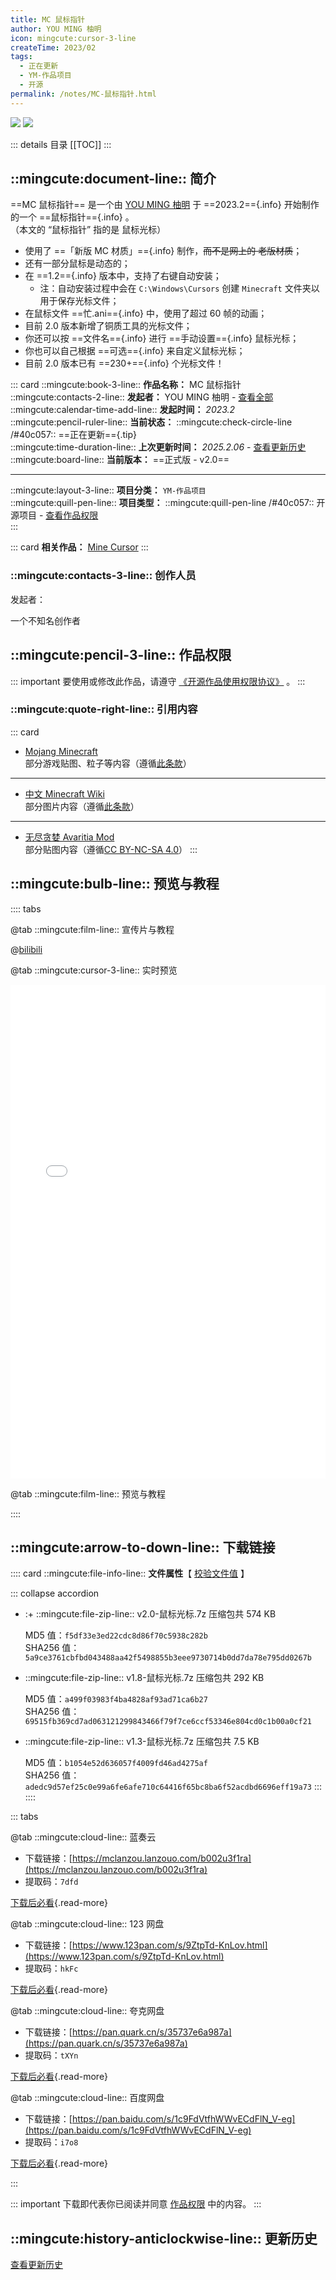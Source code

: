 ```yaml
---
title: MC 鼠标指针
author: YOU MING 柚明
icon: mingcute:cursor-3-line
createTime: 2023/02
tags:
  - 正在更新
  - YM-作品项目
  - 开源
permalink: /notes/MC-鼠标指针.html
---
```


![](/rc/sbzz.png#light)
![](/rc/sbzz-dark.png#dark)

::: details 目录
[[TOC]]
:::

## ::mingcute:document-line:: 简介

==MC 鼠标指针== 是一个由 [YOU MING 柚明](/notes/更多/工作室.html#you-ming-柚明) 于 ==2023.2=={.info} 开始制作的一个 ==鼠标指针=={.info} 。  
（本文的 “鼠标指针” 指的是 鼠标光标）

- 使用了 ==「新版 MC 材质」=={.info} 制作，~~而不是网上的 老版材质~~；
- 还有一部分鼠标是动态的；
- 在 ==1.2=={.info} 版本中，支持了右键自动安装；
  - 注：自动安装过程中会在 `C:\Windows\Cursors` 创建 `Minecraft` 文件夹以用于保存光标文件；
- 在鼠标文件 ==忙.ani=={.info} 中，使用了超过 60 帧的动画；
- 目前 2.0 版本新增了铜质工具的光标文件；
- 你还可以按 ==文件名=={.info}  进行 ==手动设置=={.info} 鼠标光标；
- 你也可以自己根据 ==可选=={.info} 来自定义鼠标光标；
- 目前 2.0 版本已有 ==230+=={.info} 个光标文件！

::: card
::mingcute:book-3-line:: **作品名称：** MC 鼠标指针  
::mingcute:contacts-2-line:: **发起者：** YOU MING 柚明 - [查看全部](#创作人员)  
::mingcute:calendar-time-add-line:: **发起时间：** *2023.2*  
::mingcute:pencil-ruler-line:: **当前状态：** ::mingcute:check-circle-line /#40c057:: ==正在更新=={.tip}  
::mingcute:time-duration-line:: **上次更新时间：** *2025.2.06* - [查看更新历史](#更新历史)  
::mingcute:board-line:: **当前版本：** ==正式版 - v2.0==

---

::mingcute:layout-3-line:: **项目分类：** `YM-作品项目`  
::mingcute:quill-pen-line:: **项目类型：** ::mingcute:quill-pen-line /#40c057:: 开源项目 - [查看作品权限](#作品权限)  
:::

::: card
**相关作品：** [Mine Cursor](/notes/Mine-Cursor.html)
:::

### ::mingcute:contacts-3-line:: 创作人员

发起者：

<LinkCard title="YOU MING 柚明" icon="/rc/ym-ys.png" href="/notes/更多/工作室.html#you-ming-柚明">一个不知名创作者</LinkCard>

## ::mingcute:pencil-3-line:: 作品权限

::: important 要使用或修改此作品，请遵守 [《开源作品使用权限协议》](/notes/协议/开源.html) 。
:::

### ::mingcute:quote-right-line:: 引用内容

::: card
- [Mojang Minecraft](https://www.minecraft.net/)  
  部分游戏贴图、粒子等内容（遵循[此条款](https://www.minecraft.net/usage-guidelines)）
---
- [中文 Minecraft Wiki](https://zh.minecraft.wiki/)  
  部分图片内容（遵循[此条款](https://zh.minecraft.wiki/w/Minecraft_Wiki:%E8%BD%AC%E8%BD%BD%E9%A1%BB%E7%9F%A5)）
---
- [无尽贪婪 Avaritia Mod](https://modrinth.com/mod/re-avaritia)  
  部分贴图内容（遵循[CC BY-NC-SA 4.0](https://creativecommons.org/licenses/by-nc-sa/4.0/)）
:::

## ::mingcute:bulb-line:: 预览与教程

:::: tabs

@tab ::mingcute:film-line:: 宣传片与教程

<LinkCard title="哔哩哔哩 - 链接" icon="mingcute:bilibili-fill" href="https://www.bilibili.com/video/BV1t13yzSE84"></LinkCard>

@[bilibili](BV1t13yzSE84)

@tab ::mingcute:cursor-3-line:: 实时预览

<LinkCard icon="mingcute:arrow-right-up-circle-line" title="新标签页打开" href="/rc/鼠标样式预览.html" target="_blank"/>
<iframe src="/rc/鼠标样式预览.html" width="100%" height="790px" frameborder="0"></iframe>

@tab ::mingcute:film-line:: 预览与教程

<LinkCard title="哔哩哔哩 - MC 鼠标指针 - 合集" icon="mingcute:bilibili-fill" href="https://space.bilibili.com/1337092956/lists/5398777?type=season"></LinkCard>

::::

## ::mingcute:arrow-to-down-line:: 下载链接

:::: card
::mingcute:file-info-line:: **文件属性**【 [校验文件值](/notes/更多/必看.html#确保文件是安全的) 】

::: collapse accordion
- :+ ::mingcute:file-zip-line:: v2.0-鼠标光标.7z
    <Badge text="安全" type="tip" /> 压缩包共 574 KB

    MD5 值：`f5df33e3ed22cdc8d86f70c5938c282b`  
    SHA256 值：`5a9ce3761cbfbd043488aa42f5498855b3eee9730714b0dd7da78e795dd0267b`
- ::mingcute:file-zip-line:: v1.8-鼠标光标.7z
    <Badge text="安全" type="tip" /> 压缩包共 292 KB

    MD5 值：`a499f03983f4ba4828af93ad71ca6b27`  
    SHA256 值：`69515fb369cd7ad063121299843466f79f7ce6ccf53346e804cd0c1b00a0cf21`
- ::mingcute:file-zip-line:: v1.3-鼠标光标.7z
    <Badge text="安全" type="tip" /> 压缩包共 7.5 KB

    MD5 值：`b1054e52d636057f4009fd46ad4275af`  
    SHA256 值：`adedc9d57ef25c0e99a6fe6afe710c64416f65bc8ba6f52acdbd6696eff19a73`
:::
::::

::: tabs

@tab ::mingcute:cloud-line:: 蓝奏云

- 下载链接：[https://mclanzou.lanzouo.com/b002u3f1ra](https://mclanzou.lanzouo.com/b002u3f1ra)
- 提取码：`7dfd`

[下载后必看](/notes/更多/必看.html){.read-more}

@tab ::mingcute:cloud-line:: 123 网盘

- 下载链接：[https://www.123pan.com/s/9ZtpTd-KnLov.html](https://www.123pan.com/s/9ZtpTd-KnLov.html)
- 提取码：`hkFc`

[下载后必看](/notes/更多/必看.html){.read-more}

@tab ::mingcute:cloud-line:: 夸克网盘

- 下载链接：[https://pan.quark.cn/s/35737e6a987a](https://pan.quark.cn/s/35737e6a987a)
- 提取码：`tXYn`

[下载后必看](/notes/更多/必看.html){.read-more}

@tab ::mingcute:cloud-line:: 百度网盘

- 下载链接：[https://pan.baidu.com/s/1c9FdVtfhWWvECdFlN_V-eg](https://pan.baidu.com/s/1c9FdVtfhWWvECdFlN_V-eg)
- 提取码：`i7o8`

[下载后必看](/notes/更多/必看.html){.read-more}

:::

::: important 下载即代表你已阅读并同意 [作品权限](#作品权限) 中的内容。
:::

## ::mingcute:history-anticlockwise-line:: 更新历史

[查看更新历史](/notes/更新历史/MC-鼠标指针.html)
